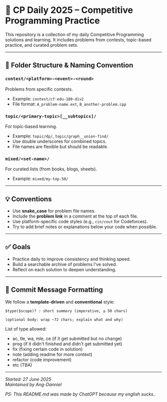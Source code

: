 # 🧠 CP Daily 2025 – Competitive Programming Practice

This repository is a collection of my daily Competitive Programming solutions and learning. It includes problems from contests, topic-based practice, and curated problem sets.

---

## 📁 Folder Structure & Naming Convention

### `contest/<platform>-<event>-<round>`
Problems from specific contests.
- Example: `contest/cf-edu-180-div2`
- File format: `A_problem-name.ext`, `B_another-problem.cpp`

### `topic/<primary-topic>[__subtopics]/`
For topic-based learning.
- Example: `topic/dp/`, `topic/graph__union-find/`
- Use double underscores for combined topics.
- File names are flexible but should be readable.

### `mixed/<set-name>/`
For curated lists (from books, blogs, sheets).
- Example: `mixed/my-top-50/`

---

## 💡 Conventions

- Use **snake_case** for problem file names.
- Include the **problem link** in a comment at the top of each file.
- Use platform-specific code styles (e.g., `cin/cout` for Codeforces).
- Try to add brief notes or explanations below your code when possible.

---

## ✅ Goals

- Practice daily to improve consistency and thinking speed.
- Build a searchable archive of problems I've solved.
- Reflect on each solution to deepen understanding.

---

## 🧩 Commit Message Formatting

We follow a **template-driven** and **conventional** style:

```text
$type($scope)? : short summary (imperative, ≤ 50 chars)

(optional body: wrap ~72 chars; explain what and why)
```

List of type allowed: 
- ac, tle, wa, mle, ce (if it get submitted but no change)
- prog (if it didn't finished and didn't get submitted yet)
- fix (fixing certain code in solution)
- note (adding readme for more context)
- refactor (code improvement)
- etc (TBA)

---

_Started: 27 June 2025_  
_Maintained by Ang-Danniel_

_PS: This README.md was made by ChatGPT because my english sucks.._
